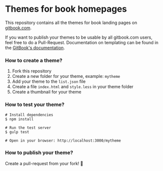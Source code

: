 # Themes for book homepages

This repository contains all the themes for book landing pages on [gitbook.com](https://www.gitbook.com).

If you want to publish your themes to be usable by all gitbook.com users, feel free to do a Pull-Request. Documentation on templating can be found in the [GitBook's documentation](http://help.gitbook.com/format/templating.html).

### How to create a theme?

1. Fork this repository
2. Create a new folder for your theme, example: `mytheme`
3. Add your theme to the `list.json` file
4. Create a file `index.html` and `style.less` in your theme folder
5. Create a thumbnail for your theme

### How to test your theme?

```
# Install dependencies
$ npm install

# Run the test server
$ gulp test

# Open in your browser: http://localhost:3000/mytheme
```

### How to publish your theme?

Create a pull-request from your fork! :rocket:
